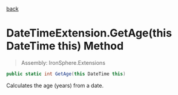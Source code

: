 ﻿

[back](/IronSphere.Extensions/types/DateTimeExtension)

# DateTimeExtension.GetAge(this DateTime this) Method

> Assembly: IronSphere.Extensions

```csharp
public static int GetAge(this DateTime this)
```

Calculates the age (years) from a date.

 